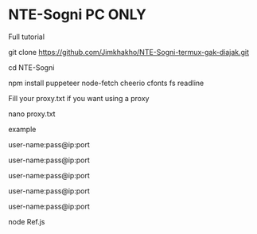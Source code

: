 # NTE-Sogni PC ONLY
Full tutorial

git clone https://github.com/Jimkhakho/NTE-Sogni-termux-gak-diajak.git

cd NTE-Sogni

npm install puppeteer node-fetch cheerio cfonts fs readline

Fill your proxy.txt if you want using a proxy

nano proxy.txt 

example

user-name:pass@ip:port

user-name:pass@ip:port

user-name:pass@ip:port

user-name:pass@ip:port

user-name:pass@ip:port

node Ref.js
